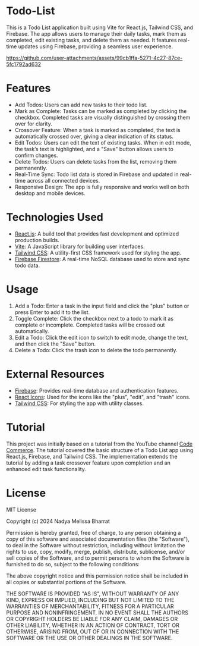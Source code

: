 # Todo-List

This is a Todo List application built using Vite for React.js, Tailwind CSS, and Firebase. The app allows users to manage their daily tasks, mark them as completed, edit existing tasks, and delete them as needed. It features real-time updates using Firebase, providing a seamless user experience.

https://github.com/user-attachments/assets/99cb1ffa-5271-4c27-87ce-5fc1792ad632

# Features

- Add Todos: Users can add new tasks to their todo list.
- Mark as Complete: Tasks can be marked as completed by clicking the checkbox. Completed tasks are visually distinguished by crossing them over for clarity.
- Crossover Feature: When a task is marked as completed, the text is automatically crossed over, giving a clear indication of its status.
- Edit Todos: Users can edit the text of existing tasks. When in edit mode, the task’s text is highlighted, and a "Save" button allows users to confirm changes.
- Delete Todos: Users can delete tasks from the list, removing them permanently.
- Real-Time Sync: Todo list data is stored in Firebase and updated in real-time across all connected devices.
- Responsive Design: The app is fully responsive and works well on both desktop and mobile devices.

# Technologies Used

- [React.js](https://react.dev/): A build tool that provides fast development and optimized production builds.
- [Vite](https://vitejs.dev/): A JavaScript library for building user interfaces.
- [Tailwind CSS](https://tailwindcss.com/): A utility-first CSS framework used for styling the app.
- [Firebase Firestore](https://firebase.google.com/docs/firestore): A real-time NoSQL database used to store and sync todo data.

# Usage

1) Add a Todo: Enter a task in the input field and click the "plus" button or press Enter to add it to the list.
2) Toggle Complete: Click the checkbox next to a todo to mark it as complete or incomplete. Completed tasks will be crossed out automatically.
3) Edit a Todo: Click the edit icon to switch to edit mode, change the text, and then click the "Save" button.
4) Delete a Todo: Click the trash icon to delete the todo permanently.

# External Resources

- [Firebase](https://firebase.google.com/): Provides real-time database and authentication features.
- [React Icons](https://react-icons.github.io/react-icons/): Used for the icons like the "plus", "edit", and "trash" icons.
- [Tailwind CSS](https://tailwindcss.com/): For styling the app with utility classes.

# Tutorial

This project was initially based on a tutorial from the YouTube channel [Code Commerce](https://www.youtube.com/watch?v=drF8HbnW87w). The tutorial covered the basic structure of a Todo List app using React.js, Firebase, and Tailwind CSS. The implementation extends the tutorial by adding a task crossover feature upon completion and an enhanced edit task functionality.

# License

MIT License

Copyright (c) 2024 Nadya Melissa Bharrat

Permission is hereby granted, free of charge, to any person obtaining a copy of this software and associated documentation files (the "Software"), to deal in the Software without restriction, including without limitation the rights to use, copy, modify, merge, publish, distribute, sublicense, and/or sell copies of the Software, and to permit persons to whom the Software is furnished to do so, subject to the following conditions:

The above copyright notice and this permission notice shall be included in all copies or substantial portions of the Software.

THE SOFTWARE IS PROVIDED "AS IS", WITHOUT WARRANTY OF ANY KIND, EXPRESS OR IMPLIED, INCLUDING BUT NOT LIMITED TO THE WARRANTIES OF MERCHANTABILITY, FITNESS FOR A PARTICULAR PURPOSE AND NONINFRINGEMENT. IN NO EVENT SHALL THE AUTHORS OR COPYRIGHT HOLDERS BE LIABLE FOR ANY CLAIM, DAMAGES OR OTHER LIABILITY, WHETHER IN AN ACTION OF CONTRACT, TORT OR OTHERWISE, ARISING FROM, OUT OF OR IN CONNECTION WITH THE SOFTWARE OR THE USE OR OTHER DEALINGS IN THE SOFTWARE.
